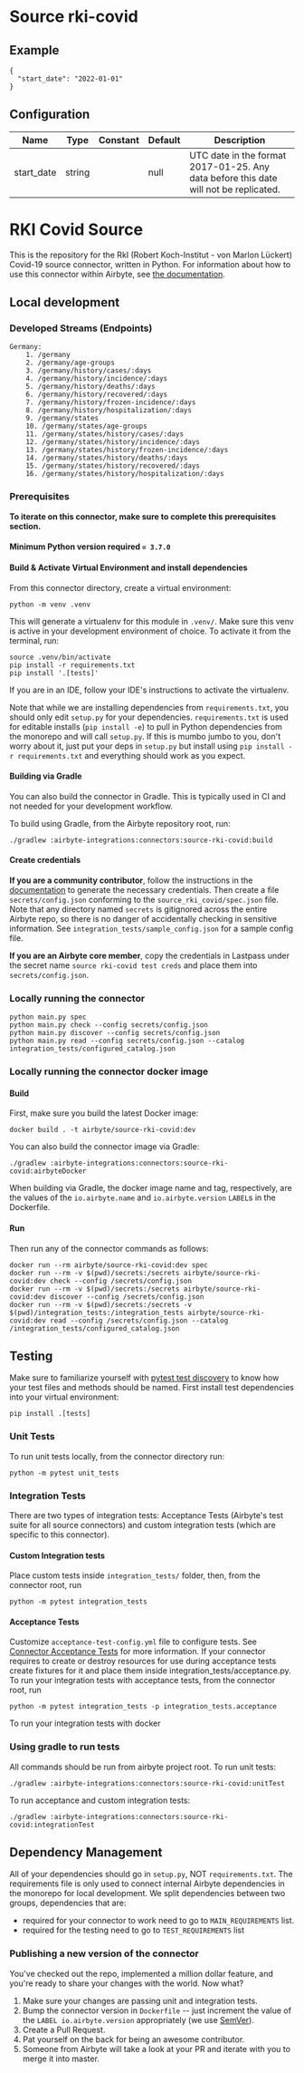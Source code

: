 # Source rki-covid

## Example
```
{
  "start_date": "2022-01-01"
}
```

## Configuration
| Name | Type | Constant | Default | Description |
| --- | --- | --- | --- | --- |
|start_date |string||null|UTC date in the format 2017-01-25. Any data before this date will not be replicated.|

# RKI Covid Source

This is the repository for the RkI (Robert Koch-Institut - von Marlon Lückert) Covid-19 source connector, written in Python.
For information about how to use this connector within Airbyte, see [the documentation](https://docs.airbyte.io/integrations/sources/rki-covid).

## Local development
### Developed Streams (Endpoints)
```
Germany:
    1. /germany
    2. /germany/age-groups
    3. /germany/history/cases/:days
    4. /germany/history/incidence/:days
    5. /germany/history/deaths/:days
    6. /germany/history/recovered/:days
    7. /germany/history/frozen-incidence/:days
    8. /germany/history/hospitalization/:days
    9. /germany/states
    10. /germany/states/age-groups
    11. /germany/states/history/cases/:days
    12. /germany/states/history/incidence/:days
    13. /germany/states/history/frozen-incidence/:days
    14. /germany/states/history/deaths/:days
    15. /germany/states/history/recovered/:days
    16. /germany/states/history/hospitalization/:days
```

### Prerequisites
**To iterate on this connector, make sure to complete this prerequisites section.**

#### Minimum Python version required `= 3.7.0`

#### Build & Activate Virtual Environment and install dependencies
From this connector directory, create a virtual environment:
```
python -m venv .venv
```

This will generate a virtualenv for this module in `.venv/`. Make sure this venv is active in your
development environment of choice. To activate it from the terminal, run:
```
source .venv/bin/activate
pip install -r requirements.txt
pip install '.[tests]'
```
If you are in an IDE, follow your IDE's instructions to activate the virtualenv.

Note that while we are installing dependencies from `requirements.txt`, you should only edit `setup.py` for your dependencies. `requirements.txt` is
used for editable installs (`pip install -e`) to pull in Python dependencies from the monorepo and will call `setup.py`.
If this is mumbo jumbo to you, don't worry about it, just put your deps in `setup.py` but install using `pip install -r requirements.txt` and everything
should work as you expect.

#### Building via Gradle
You can also build the connector in Gradle. This is typically used in CI and not needed for your development workflow.

To build using Gradle, from the Airbyte repository root, run:
```
./gradlew :airbyte-integrations:connectors:source-rki-covid:build
```

#### Create credentials
**If you are a community contributor**, follow the instructions in the [documentation](https://docs.airbyte.io/integrations/sources/rki-covid)
to generate the necessary credentials. Then create a file `secrets/config.json` conforming to the `source_rki_covid/spec.json` file.
Note that any directory named `secrets` is gitignored across the entire Airbyte repo, so there is no danger of accidentally checking in sensitive information.
See `integration_tests/sample_config.json` for a sample config file.

**If you are an Airbyte core member**, copy the credentials in Lastpass under the secret name `source rki-covid test creds`
and place them into `secrets/config.json`.

### Locally running the connector
```
python main.py spec
python main.py check --config secrets/config.json
python main.py discover --config secrets/config.json
python main.py read --config secrets/config.json --catalog integration_tests/configured_catalog.json
```

### Locally running the connector docker image

#### Build
First, make sure you build the latest Docker image:
```
docker build . -t airbyte/source-rki-covid:dev
```

You can also build the connector image via Gradle:
```
./gradlew :airbyte-integrations:connectors:source-rki-covid:airbyteDocker
```
When building via Gradle, the docker image name and tag, respectively, are the values of the `io.airbyte.name` and `io.airbyte.version` `LABEL`s in
the Dockerfile.

#### Run
Then run any of the connector commands as follows:
```
docker run --rm airbyte/source-rki-covid:dev spec
docker run --rm -v $(pwd)/secrets:/secrets airbyte/source-rki-covid:dev check --config /secrets/config.json
docker run --rm -v $(pwd)/secrets:/secrets airbyte/source-rki-covid:dev discover --config /secrets/config.json
docker run --rm -v $(pwd)/secrets:/secrets -v $(pwd)/integration_tests:/integration_tests airbyte/source-rki-covid:dev read --config /secrets/config.json --catalog /integration_tests/configured_catalog.json
```
## Testing
Make sure to familiarize yourself with [pytest test discovery](https://docs.pytest.org/en/latest/goodpractices.html#test-discovery) to know how your test files and methods should be named.
First install test dependencies into your virtual environment:
```
pip install .[tests]
```
### Unit Tests
To run unit tests locally, from the connector directory run:
```
python -m pytest unit_tests
```

### Integration Tests
There are two types of integration tests: Acceptance Tests (Airbyte's test suite for all source connectors) and custom integration tests (which are specific to this connector).
#### Custom Integration tests
Place custom tests inside `integration_tests/` folder, then, from the connector root, run
```
python -m pytest integration_tests
```
#### Acceptance Tests
Customize `acceptance-test-config.yml` file to configure tests. See [Connector Acceptance Tests](https://docs.airbyte.io/connector-development/testing-connectors/connector-acceptance-tests-reference) for more information.
If your connector requires to create or destroy resources for use during acceptance tests create fixtures for it and place them inside integration_tests/acceptance.py.
To run your integration tests with acceptance tests, from the connector root, run
```
python -m pytest integration_tests -p integration_tests.acceptance
```
To run your integration tests with docker

### Using gradle to run tests
All commands should be run from airbyte project root.
To run unit tests:
```
./gradlew :airbyte-integrations:connectors:source-rki-covid:unitTest
```
To run acceptance and custom integration tests:
```
./gradlew :airbyte-integrations:connectors:source-rki-covid:integrationTest
```

## Dependency Management
All of your dependencies should go in `setup.py`, NOT `requirements.txt`. The requirements file is only used to connect internal Airbyte dependencies in the monorepo for local development.
We split dependencies between two groups, dependencies that are:
* required for your connector to work need to go to `MAIN_REQUIREMENTS` list.
* required for the testing need to go to `TEST_REQUIREMENTS` list

### Publishing a new version of the connector
You've checked out the repo, implemented a million dollar feature, and you're ready to share your changes with the world. Now what?
1. Make sure your changes are passing unit and integration tests.
1. Bump the connector version in `Dockerfile` -- just increment the value of the `LABEL io.airbyte.version` appropriately (we use [SemVer](https://semver.org/)).
1. Create a Pull Request.
1. Pat yourself on the back for being an awesome contributor.
1. Someone from Airbyte will take a look at your PR and iterate with you to merge it into master.
